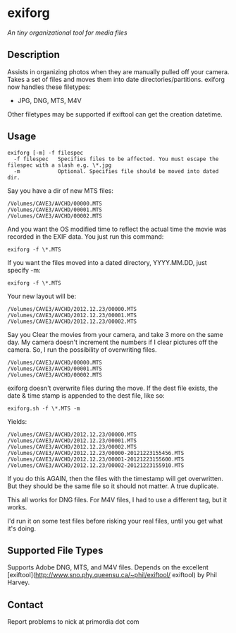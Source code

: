 # exiforg

_An tiny organizational tool for media files_

## Description

Assists in organizing photos when they are manually pulled off your camera. Takes a set of files and moves them into date directories/partitions.  exiforg now handles these filetypes:

* JPG, DNG, MTS, M4V

Other filetypes may be supported if exiftool can get the creation datetime. 

## Usage

    exiforg [-m] -f filespec
      -f filespec   Specifies files to be affected. You must escape the filespec with a slash e.g. \*.jpg
      -m            Optional. Specifies file should be moved into dated dir. 

Say you have a dir of new MTS files:

    /Volumes/CAVE3/AVCHD/00000.MTS
    /Volumes/CAVE3/AVCHD/00001.MTS
    /Volumes/CAVE3/AVCHD/00002.MTS

And you want the OS modified time to reflect the actual time the movie was recorded in the EXIF data. You just run this command:

    exiforg -f \*.MTS

If you want the files moved into a dated directory, YYYY.MM.DD, just specify -m:

    exiforg -f \*.MTS

Your new layout will be:

    /Volumes/CAVE3/AVCHD/2012.12.23/00000.MTS
    /Volumes/CAVE3/AVCHD/2012.12.23/00001.MTS
    /Volumes/CAVE3/AVCHD/2012.12.23/00002.MTS

Say you Clear the movies from your camera, and take 3 more on the same day. My camera doesn't increment the numbers if I clear pictures off the camera. So, I run the possibility of overwriting files.

    /Volumes/CAVE3/AVCHD/00000.MTS
    /Volumes/CAVE3/AVCHD/00001.MTS
    /Volumes/CAVE3/AVCHD/00002.MTS

exiforg doesn't overwrite files during the move. If the dest file exists, the date & time stamp is appended to the dest file, like so:

    exiforg.sh -f \*.MTS -m

Yields:

    /Volumes/CAVE3/AVCHD/2012.12.23/00000.MTS
    /Volumes/CAVE3/AVCHD/2012.12.23/00001.MTS
    /Volumes/CAVE3/AVCHD/2012.12.23/00002.MTS
    /Volumes/CAVE3/AVCHD/2012.12.23/00000-20121223155456.MTS
    /Volumes/CAVE3/AVCHD/2012.12.23/00001-20121223155600.MTS
    /Volumes/CAVE3/AVCHD/2012.12.23/00002-20121223155910.MTS

If you do this AGAIN, then the files with the timestamp will get overwritten. But they should be the same file so it should not matter. A true duplicate.

This all works for DNG files. For M4V files, I had to use a different tag, but it works.

I'd run it on some test files before risking your real files, until you get what it's doing.

## Supported File Types

Supports Adobe DNG, MTS, and M4V files. Depends on the excellent [exiftool](http://www.sno.phy.queensu.ca/~phil/exiftool/ exiftool) by Phil Harvey.

## Contact

Report problems to nick at primordia dot com


